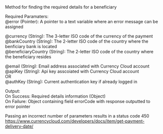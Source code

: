 ﻿Method for finding the required details for a beneficiary    Required Paramaters:  @error (Pointer): A pointer to a text variable where an error message can be assigned    @currency (String): The 3-letter ISO code of the currency of the payment  @bankCountry (String): The 2-letter ISO code of the country where the benficiary bank is located  @beneficiaryCountry (String): The 2-letter ISO code of the country where the beneficiary resides    @email (String): Email address associated with Currency Cloud account  @apiKey (String): Api key asscoiated with Currency Cloud account  OR  @authKey (String): Current authentication key if already logged in     Output:  On Success: Required details information (Object)  On Failure: Object containing field errorCode with response outputted to error pointer    Passing an incorrect number of parameters results in a status code 450  https://www.currencycloud.com/developers/docs/item/get-payment-delivery-date/
